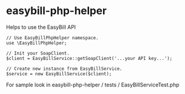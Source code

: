 easybill-php-helper
===================

Helps to use the EasyBill API

    // Use EasyBillPhpHelper namespace.
    use \EasyBillPhpHelper;
    
    // Init your SoapClient.
    $client = EasyBillService::getSoapClient('...your API key...');
    
    // Create new instance from EasyBillService.
    $service = new EasyBillService($client);
    
For sample look in easybill-php-helper / tests / EasyBillServiceTest.php
